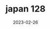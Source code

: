 ---
weight: 128
images: 
- /images/Japan/DSCF9994.jpg
title: japan 128
date: 2023-02-26
tags:
- japan
---